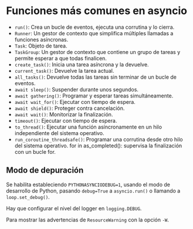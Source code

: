 # Funciones más comunes en asyncio

- `run()`: Crea un bucle de eventos, ejecuta una corrutina y lo cierra.
- `Runner`: Un gestor de contexto que simplifica múltiples llamadas a funciones asíncronas.
- `Task`: Objeto de tarea.
- `TaskGroup`: Un gestor de contexto que contiene un grupo de tareas y permite esperar a que todas finalicen.
- `create_task()`: Inicia una tarea asíncrona y la devuelve.
- `current_task()`: Devuelve la tarea actual.
- `all_tasks()`: Devuelve todas las tareas sin terminar de un bucle de eventos.
- `await sleep()`: Suspender durante unos segundos.
- `await gathering()`: Programar y esperar tareas simultáneamente.
- `await wait_for()`: Ejecutar con tiempo de espera.
- `await shield()`: Proteger contra cancelación.
- `await wait()`: Monitorizar la finalización.
- `timeout()`: Ejecutar con tiempo de espera.
- `to_thread()`: Ejecutar una función asíncronamente en un hilo independiente del sistema operativo.
- `run_coroutine_threadsafe()`: Programar una corrutina desde otro hilo del sistema operativo. for in as_completed(): supervisa la finalización con un bucle for.

## Modo de depuración

Se habilita estableciendo `PYTHONASYNCIODEBUG=1`, usando el modo de desarrollo de Python, pasando `debug=True` a `asyncio.run()` o llamando a `loop.set_debug()`.

Hay que configurar el nivel del logger en `logging.DEBUG`.

Para mostrar las advertencias de `ResourceWarning` con la opción `-W`.



